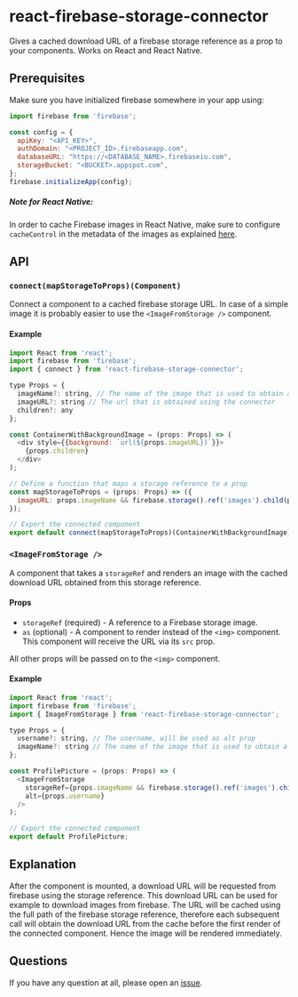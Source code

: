 # react-firebase-storage-connector
Gives a cached download URL of a firebase storage reference as a prop to your components.
Works on React and React Native.

## Prerequisites
Make sure you have initialized firebase somewhere in your app using:
``` javascript
import firebase from 'firebase';

const config = {
  apiKey: "<API_KEY>",
  authDomain: "<PROJECT_ID>.firebaseapp.com",
  databaseURL: "https://<DATABASE_NAME>.firebaseio.com",
  storageBucket: "<BUCKET>.appspot.com",
};
firebase.initializeApp(config);
```

##### Note for React Native:
In order to cache Firebase images in React Native, make sure to configure `cacheControl` in the metadata of the images as explained [here](https://firebase.google.com/docs/storage/web/file-metadata).

## API

### `connect(mapStorageToProps)(Component)`
Connect a component to a cached firebase storage URL. In case of a simple image it is probably easier to use the `<ImageFromStorage />` component.

#### Example
``` javascript
import React from 'react';
import firebase from 'firebase';
import { connect } from 'react-firebase-storage-connector';

type Props = {
  imageName?: string, // The name of the image that is used to obtain a download url from the storage
  imageURL?: string // The url that is obtained using the connector
  children?: any
};

const ContainerWithBackgroundImage = (props: Props) => (
  <div style={{background: `url(${props.imageURL})`}}>
    {props.children}
  </div>
);

// Define a function that maps a storage reference to a prop
const mapStorageToProps = (props: Props) => ({
  imageURL: props.imageName && firebase.storage().ref('images').child(props.imageName)
});

// Export the connected component
export default connect(mapStorageToProps)(ContainerWithBackgroundImage);
```

### `<ImageFromStorage />`
A component that takes a `storageRef` and renders an image with the cached download URL obtained from this storage reference.

#### Props
- `storageRef` (required) - A reference to a Firebase storage image.
- `as` (optional) - A component to render instead of the `<img>` component. This component will receive the URL via its `src` prop.

All other props will be passed on to the `<img>` component.

#### Example
``` javascript
import React from 'react';
import firebase from 'firebase';
import { ImageFromStorage } from 'react-firebase-storage-connector';

type Props = {
  username?: string, // The username, will be used as alt prop
  imageName?: string // The name of the image that is used to obtain a download url from the storage
};

const ProfilePicture = (props: Props) => (
  <ImageFromStorage
    storageRef={props.imageName && firebase.storage().ref('images').child(props.imageName)}
    alt={props.username}
  />
);

// Export the connected component
export default ProfilePicture;
```

## Explanation
After the component is mounted, a download URL will be requested from firebase using the storage reference.
This download URL can be used for example to download images from firebase.
The URL will be cached using the full path of the firebase storage reference,
therefore each subsequent call will obtain the download URL from the cache before the first render of the connected component.
Hence the image will be rendered immediately.

## Questions
If you have any question at all, please open an [issue](https://github.com/sprmn/react-firebase-storage-connector/issues/new).